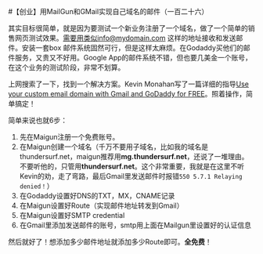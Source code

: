 #【创业】用MailGun和GMail实现自己域名的邮件（一百二十六）

其实目标很简单，就是因为要测试一个新业务注册了一个域名，做了一个简单的销售网页测试效果。需要用类似info@mydomain.com 这样的地址接收和发送邮件。安装一套box 邮件系统固然可行，但是这样太麻烦。在Godaddy买他们的邮件服务，又贵又不好用。Google App的邮件系统不错，但也要几美金一个账号，在这个业务的测试阶段，非常不划算。

上网搜索了一下，找到一个解决方案。Kevin Monahan写了一篇详细的指导[Use your custom email domain with Gmail and GoDaddy for FREE](<https://medium.com/@kevinmonahan/use-your-custom-email-domain-with-gmail-and-godaddy-for-free-84ea8c5ea4ed>)。照着操作，简单搞定！

简单来说也就6步：

1. 先在Maigun注册一个免费账号。
2. 在Maigun创建一个域名（千万不要用子域名，比如我的域名是thundersurf.net，maigun推荐用**mg.thundersurf.net**，还说了一堆理由。不要听他的，只管用**thundersurf.net**。这个非常重要，我就是在这里不听Kevin的劝，走了弯路，最后Gmail里发送邮件时报错`550 5.7.1 Relaying denied！`）
3. 在Godaddy设置好DNS的TXT，MX，CNAME记录
4. 在Maigun设置好Route（实现邮件地址转发到Gmail）
5. 在Maigun设置好SMTP credential
6. 在Gmail里添加发送邮件的账号，smtp用上面在Mailgun里设置好的认证信息

然后就好了！想添加多少邮件地址就添加多少Route即可。**全免费**！

